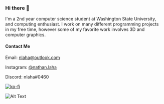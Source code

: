 ### Hi there 👋
I'm a 2nd year computer science student at Washington State University, and computing enthusiast. I work on many different programming projects in my free time, however some of my favorite work involves 3D and computer graphics.

#### Contact Me
Email: [nlaha@outlook.com](mailto:nlaha@outlook.com)

Instagram: [@nathan.laha](https://instagram.com/nathan.laha)

Discord: nlaha#0460

[![ko-fi](https://ko-fi.com/img/githubbutton_sm.svg)](https://ko-fi.com/B0B1CDW9P)

![Alt Text](https://media.giphy.com/media/JUwa2qSoTwcxv0gFJh/giphy.gif)

